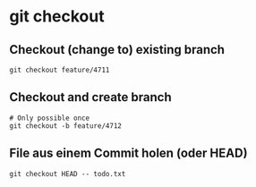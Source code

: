 # git checkout 

## Checkout (change to) existing branch 

```
git checkout feature/4711
```

## Checkout and create branch 

```
# Only possible once 
git checkout -b feature/4712
```

## File aus einem Commit holen (oder HEAD) 

```
git checkout HEAD -- todo.txt
```
